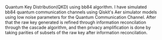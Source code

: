 Quantum Key Distribution(QKD) using bb84 algorithm.
I have simulated bb84 quantum communication channels using Qiskit's Aer simulator models using low noise parameters for the Quantum Communication Channel.
After that the raw key generated is refined through information reconcilation through the cascade algorithm,
and then privacy amplification is done by taking parities of subsets of the raw key after information reconcilation.
